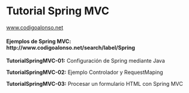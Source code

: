 # Tutorial Spring MVC

www.codigoalonso.net

</p><h4>Ejemplos de Spring MVC: http://www.codigoalonso.net/search/label/Spring</h4></p>

<p><b>TutorialSpringMVC-01:</b> Configuración de Spring mediante Java</p>
<p><b>TutorialSpringMVC-02:</b> Ejemplo Controlador y RequestMaping</p>
<p><b>TutorialSpringMVC-03:</b> Procesar un formulario HTML con Spring MVC</p>
